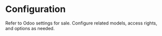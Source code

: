 # Configuration

Refer to Odoo settings for sale. Configure related models, access rights, and options as needed.
